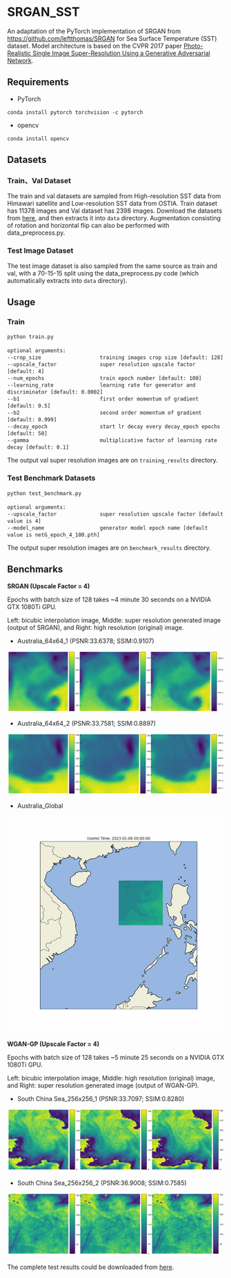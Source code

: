 # SRGAN_SST
An adaptation of the PyTorch implementation of SRGAN from https://github.com/leftthomas/SRGAN for Sea Surface Temperature (SST) dataset. Model architecture is based on the CVPR 2017 paper [Photo-Realistic Single Image Super-Resolution Using a Generative Adversarial Network](https://arxiv.org/abs/1609.04802).

## Requirements
- PyTorch
```
conda install pytorch torchvision -c pytorch
```
- opencv
```
conda install opencv
```

## Datasets

### Train、Val Dataset
The train and val datasets are sampled from High-resolution SST data from Himawari satellite and Low-resolution SST data from OSTIA.
Train dataset has 11378 images and Val dataset has 2398 images.
Download the datasets from [here](https://www.ncei.noaa.gov/access/metadata/landing-page/bin/iso?id=gov.noaa.nodc:GHRSST-AHI_H09-STAR-L3C), and then extracts it into `data` directory.
Augmentation consisting of rotation and horizontal flip can also be performed with data_preprocess.py.

### Test Image Dataset
The test image dataset is also sampled from the same source as train and val, with a 70-15-15 split using the data_preprocess.py code (which automatically extracts into `data` directory).

## Usage

### Train
```
python train.py

optional arguments:
--crop_size                   training images crop size [default: 128]
--upscale_factor              super resolution upscale factor [default: 4]
--num_epochs                  train epoch number [default: 100]
--learning_rate               learning rate for generator and discriminator [default: 0.0002]
--b1                          first order momentum of gradient [default: 0.5]
--b2                          second order momentum of gradient [default: 0.999]
--decay_epoch                 start lr decay every decay_epoch epochs [default: 50]
--gamma                       multiplicative factor of learning rate decay [default: 0.1]
```
The output val super resolution images are on `training_results` directory.

### Test Benchmark Datasets
```
python test_benchmark.py

optional arguments:
--upscale_factor              super resolution upscale factor [default value is 4]
--model_name                  generator model epoch name [default value is netG_epoch_4_100.pth]
```
The output super resolution images are on `benchmark_results` directory.

## Benchmarks
**SRGAN (Upscale Factor = 4)**

Epochs with batch size of 128 takes ~4 minute 30 seconds on a NVIDIA GTX 1080Ti GPU.

Left: bicubic interpolation image, Middle: super resolution generated image (output of SRGAN), and Right: high resolution (original) image.

- Australia_64x64_1 (PSNR:33.6378; SSIM:0.9107)

![Australia](images/1.png)

- Australia_64x64_2 (PSNR:33.7581; SSIM:0.8897)

![Australia](images/2.png)

- Australia_Global

![Australia](images/5.gif)

**WGAN-GP (Upscale Factor = 4)**

Epochs with batch size of 128 takes ~5 minute 25 seconds on a NVIDIA GTX 1080Ti GPU. 

Left: bicubic interpolation image, Middle: high resolution (original) image, and Right: super resolution generated image (output of WGAN-GP).

- South China Sea_256x256_1 (PSNR:33.7097; SSIM:0.8280)

![Australia](images/3.png)

- South China Sea_256x256_2 (PSNR:36.9008; SSIM:0.7585)

![Australia](images/4.png)

The complete test results could be downloaded from [here](https://github.com/SimonTsh/SRGAN_SST/tree/master/benchmark_results).